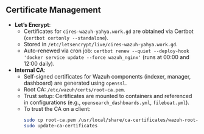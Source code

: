 ## Certificate Management
- **Let’s Encrypt**:
  - Certificates for `cires-wazuh-yahya.work.gd` are obtained via Certbot (`certbot certonly --standalone`).
  - Stored in `/etc/letsencrypt/live/cires-wazuh-yahya.work.gd`.
  - Auto-renewed via cron job: `certbot renew --quiet --deploy-hook 'docker service update --force wazuh_nginx'` (runs at 00:00 and 12:00 daily).
- **Internal CA**:
  - Self-signed certificates for Wazuh components (indexer, manager, dashboard) are generated using `openssl`.
  - Root CA: `/etc/wazuh/certs/root-ca.pem`.
  - Trust setup: Certificates are mounted to containers and referenced in configurations (e.g., `opensearch_dashboards.yml`, `filebeat.yml`).
  - To trust the CA on a client:
    ```bash
    sudo cp root-ca.pem /usr/local/share/ca-certificates/wazuh-root-ca.crt
    sudo update-ca-certificates
